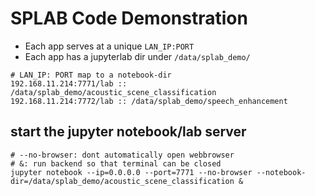 # SPLAB Code Demonstration
* Each app serves at a unique `LAN_IP:PORT`
* Each app has a jupyterlab dir under `/data/splab_demo/`
```
# LAN_IP: PORT map to a notebook-dir
192.168.11.214:7771/lab :: /data/splab_demo/acoustic_scene_classification
192.168.11.214:7772/lab :: /data/splab_demo/speech_enhancement
```

## start the jupyter notebook/lab server
```
# --no-browser: dont automatically open webbrowser
# &: run backend so that terminal can be closed
jupyter notebook --ip=0.0.0.0 --port=7771 --no-browser --notebook-dir=/data/splab_demo/acoustic_scene_classification &
```

